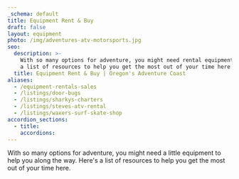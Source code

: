 ```yaml
---
_schema: default
title: Equipment Rent & Buy
draft: false
layout: equipment
photo: /img/adventures-atv-motorsports.jpg
seo:
  description: >-
    With so many options for adventure, you might need rental equipment. Here’s
    a list of resources to help you get the most out of your time here.
  title: Equipment Rent & Buy | Oregon's Adventure Coast
aliases:
  - /equipment-rentals-sales
  - /listings/door-bugs
  - /listings/sharkys-charters
  - /listings/steves-atv-rental
  - /listings/waxers-surf-skate-shop
accordion_sections:
  - title:
    accordions:
---
```

With so many options for adventure, you might need a little equipment to help you along the way. Here's a list of resources to help you get the most out of your time here.
